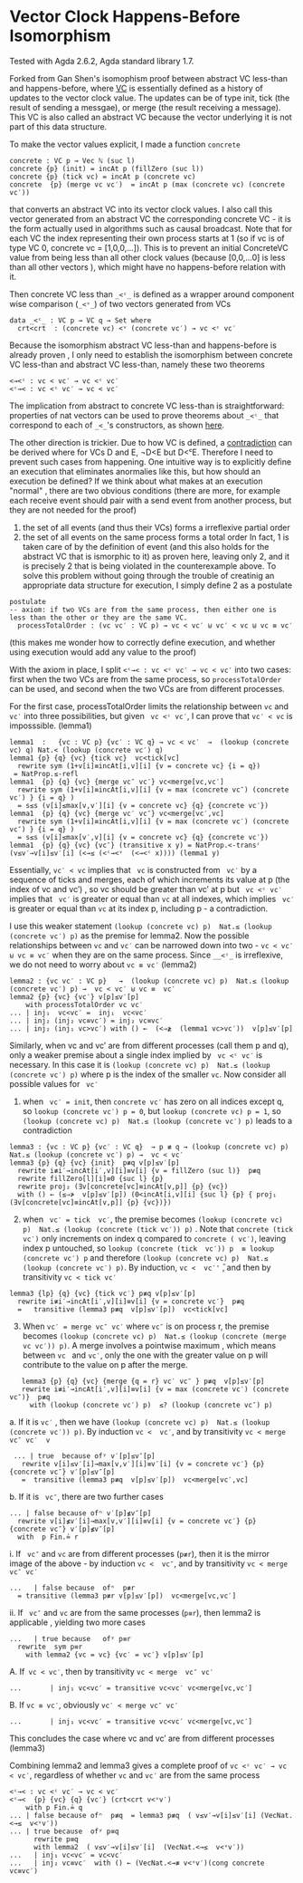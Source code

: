 # Vector Clock Happens-Before Isomorphism

Tested with Agda 2.6.2, Agda standard library 1.7.

Forked from Gan Shen's isomophism proof between abstract VC less-than and happens-before, where
[VC](https://github.com/yguo57/vc-hb-iso/blob/fd5faa0cfc5bfe96db287a3b64d1e59ab1b8905c/AbstractVectorClock.agda#L10-L18) is essentially defined as a history of updates to the vector clock value. The updates can be of type init, tick (the result of sending a messgae), or merge (the result receiving a message). This VC is also called an abstract VC because the vector underlying it is not part of this data structure. 

To make the vector values explicit, I made a function ```concrete```
```
concrete : VC p → Vec ℕ (suc l)
concrete {p} (init) = incAt p (fillZero (suc l))
concrete {p} (tick vc) = incAt p (concrete vc)
concrete  {p} (merge vc vc′)  = incAt p (max (concrete vc) (concrete vc′))
```
that converts an abstract VC into its vector clock values. I also call this vector generated from an abstract VC the corresponding concrete VC - it is the form actually used in algorithms such as causal broadcast. 
Note that for each VC the index representing their own process starts at 1 (so if vc is of type VC 0, concrete vc = [1,0,0,...]). This is to prevent an initial ConcreteVC value from being less than all other clock values (because [0,0,...0] is less than all other vectors ), which might have no happens-before relation with it.


Then concrete VC less than ```_<ᶜ_``` is defined as a wrapper around component wise comparison (```_<ᵛ_```) of two vectors generated from VCs
```
data _<ᶜ_ : VC p → VC q → Set where
  crt<crt  : (concrete vc) <ᵛ (concrete vc′) → vc <ᶜ vc′
```
Because the isomorphism abstract VC less-than and happens-before is already proven , I only need to establish the isomorphism between concrete VC less-than and abstract VC less-than, namely these two theorems
```
<→<ᶜ : vc < vc′ → vc <ᶜ vc′
<ᶜ→< : vc <ᶜ vc′ → vc < vc′
```
The implication from abstract to concrete VC less-than is straightforward: properties of nat vectors can be used to prove theorems about ```_<ᶜ_``` that correspond to each of ```_<_```'s constructors, as shown [here](https://github.com/yguo57/vc-hb-iso/blob/f215f96b8c4ed660306fb2833433e432ea5aa629/ConcreteVectorClock.agda#L52-L74). 

The other direction is trickier. Due to how  VC is defined, a [contradiction](https://github.com/yguo57/vc-hb-iso/blob/f215f96b8c4ed660306fb2833433e432ea5aa629/Contradiction.agda#L39-L45) can be derived where for VCs D and E, ¬D<E but D<ᶜE. 
Therefore I need to prevent such cases from happening. One intuitive way is to explicitly define an execution that eliminates anormalies like this, but how should an execution be defined? If we think about what makes at an execution "normal" ,  there are two obvious conditions (there are more, for example each receive event should pair with a send event from another process, but they are not needed for the proof)
1. the set of all events (and thus their VCs) forms a irreflexive partial order
2. the set of all events on the same process forms a total order
    In fact, 1 is taken care of by the definition of event (and this also holds for the abstract VC that is ismorphic to it) as proven here, leaving only 2, and it is precisely 2 that is being violated in the counterexample above. To solve this problem without going through the trouble of creatinig an appropriate data structure for execution, I simply define 2 as a postulate
    
```
postulate
-- axiom: if two VCs are from the same process, then either one is less than the other or they are the same VC.
  processTotalOrder : (vc vc′ : VC p) → vc < vc′ ⊎ vc′ < vc ⊎ vc ≡ vc′
```

(this makes me wonder how to correctly define execution, and whether using execution would add any value to the proof)

With the axiom in place, I split ```<ᶜ→< : vc <ᶜ vc′ → vc < vc′``` into two cases: first when the two VCs are from the same process, so ```processTotalOrder``` can be used, and second when the two VCs are from different processes. 

For the first case,  processTotalOrder limits the relationship between ```vc``` and ```vc′``` into three possibilities, but given ``` vc <ᶜ vc′```, I can prove that ```vc′ < vc``` is imposssible. (lemma1)
```
lemma1  :   {vc : VC p} {vc′ : VC q} → vc < vc′  →  (lookup (concrete vc) q) Nat.< (lookup (concrete vc′) q)
lemma1 {p} {q} {vc} {tick vc}  vc<tick[vc]
  rewrite sym (1+v[i]≡incAt[i,v][i] {v = concrete vc} {i = q})
 = NatProp.≤-refl
lemma1  {p} {q} {vc} {merge vc″ vc′} vc<merge[vc,vc′]
  rewrite sym (1+v[i]≡incAt[i,v][i] {v = max (concrete vc″) (concrete vc′) } {i = q} )
  = s≤s (v[i]≤max[v,v′][i] {v = concrete vc} {q} {concrete vc′})
lemma1  {p} {q} {vc} {merge vc′ vc″} vc<merge[vc′,vc]
  rewrite sym (1+v[i]≡incAt[i,v][i] {v = max (concrete vc′) (concrete vc″) } {i = q} )
  = s≤s (v[i]≤max[v′,v][i] {v = concrete vc} {q} {concrete vc′})
lemma1  {p} {q} {vc} {vc″} (transitive x y) = NatProp.<-transʳ (v≤v′→v[i]≤v′[i] (<→≤ (<ᶜ→<ᵛ  (<→<ᶜ x)))) (lemma1 y)
```
Essentially, ```vc′ < vc``` implies that  ``` vc```  is constructed from ``` vc′``` by a sequence of ticks and merges, each of which increments its value at p (the index of vc and vc′) , so vc should be greater than vc′ at p  but ``` vc <ᶜ vc′```  implies that ``` vc′``` is greater or equal than ```vc``` at all indexes, which implies  ``` vc′``` is greater or equal than ```vc``` at its index p, including p - a contradiction. 

I use this weaker statement ```(lookup (concrete vc) p)  Nat.≤ (lookup (concrete vc′) p)``` as the premise for lemma2. Now  the possible relationships between  ```vc``` and ```vc′``` can be narrowed down into two -  ``` vc < vc′ ⊎ vc ≡ vc′ ``` when they are on the same process. Since ``` __<ᶜ_ ``` is irreflexive, we do not need to worry about ```vc ≡ vc′``` (lemma2)
```
lemma2 : {vc vc′ : VC p}   →  (lookup (concrete vc) p)  Nat.≤ (lookup (concrete vc′) p) →  vc < vc′ ⊎ vc ≡  vc′ 
lemma2 {p} {vc} {vc′} v[p]≤v′[p]  
    with processTotalOrder vc vc′
... | inj₁  vc<vc′ =  inj₁  vc<vc′
... | inj₂ (inj₂ vc≡vc′) = inj₂ vc≡vc′
... | inj₂ (inj₁ vc>vc′) with () ←  (<⇒≱  (lemma1 vc>vc′))  v[p]≤v′[p] 
```

Similarly, when vc and vc′ are from different processes (call them p and q), only a weaker premise about a single index implied by ``` vc <ᶜ vc′``` is necessary. In this case it is ```(lookup (concrete vc) p)  Nat.≤ (lookup (concrete vc′) p)``` where p is the index of the smaller ```vc```. Now consider all possible values for ```  vc′ ```

1. when  ```  vc′ = init ```, then ```concrete vc′``` has zero on all indices except q, so ```lookup (concrete vc′) p = 0```, but ```lookup (concrete vc) p = 1```, so ```(lookup (concrete vc) p)  Nat.≤ (lookup (concrete vc′) p)``` leads to a contradiction 
```
lemma3 : {vc : VC p} {vc′ : VC q}  → p ≢ q → (lookup (concrete vc) p)  Nat.≤ (lookup (concrete vc′) p) →  vc < vc′
lemma3 {p} {q} {vc} {init}  p≢q v[p]≤v′[p]
  rewrite i≢i′→incAt[i′,v][i]≡v[i] {v = fillZero (suc l)}  p≢q 
  rewrite fillZero[l][i]≡0 {suc l} {p}
  rewrite proj₂ (∃v[concrete[vc]≡incAt[v,p]] {p} {vc})
  with () ← (≤⇒≯  v[p]≤v′[p]) (0<incAt[i,v][i] {suc l} {p} { proj₁ (∃v[concrete[vc]≡incAt[v,p]] {p} {vc})})
```

2. when ``` vc′ = tick  vc′```, the premise becomes ```(lookup (concrete vc) p)  Nat.≤ (lookup (concrete (tick vc′)) p)``` . Note that ```concrete (tick  vc′)``` only increments on index q compared to  ```concrete ( vc′)```, leaving index p untouched, so ``` lookup (concrete (tick  vc′)) p  ≡ lookup (concrete vc′) p ```  and therefore ```(lookup (concrete vc) p)  Nat.≤ (lookup (concrete vc′) p)```. By  induction, ```vc <  vc′'``` ̄, and then by transitivity ```vc < tick vc′ ```
```
lemma3 {lp} {q} {vc} {tick vc′} p≢q v[p]≤v′[p]
  rewrite i≢i′→incAt[i′,v][i]≡v[i] {v = concrete vc′}  p≢q 
  =   transitive (lemma3 p≢q  v[p]≤v′[p])  vc<tick[vc] 
```
3. When  ```vc′ = merge vc″ vc′``` where  ```vc″``` is on process r, the premise becomes ```(lookup (concrete vc) p)  Nat.≤ (lookup (concrete (merge vc vc′)) p)```.  A merge involves a pointwise maximum , which means between ```vc ``` and ```vc′```,  only the one with the greater value on p will contribute to the value on p after the merge. 
```
   lemma3 {p} {q} {vc} {merge {q = r} vc′ vc″ } p≢q  v[p]≤v′[p]
   rewrite i≢i′→incAt[i′,v][i]≡v[i] {v = max (concrete vc′) (concrete vc″)}  p≢q
     with (lookup (concrete vc′) p)  ≤? (lookup (concrete vc″) p)
```
   
   a. If it is ```vc′``` , then we have ```(lookup (concrete vc) p)  Nat.≤ (lookup (concrete vc′)) p)```. By induction ```vc <  vc′```, and by transitivity  ``` vc < merge  vc″ vc′  v ```
```
 ... | true  because ofʸ v′[p]≤v″[p] 
   rewrite v[i]≤v′[i]→max[v,v′][i]≡v′[i] {v = concrete vc′} {p} {concrete vc″} v′[p]≤v″[p] 
   =  transitive (lemma3 p≢q  v[p]≤v′[p])  vc<merge[vc′,vc]
```
   b. If it is  ``` vc″```, there are two further cases
```
... | false because ofⁿ v′[p]≰v″[p] 
  rewrite v[i]≰v′[i]→max[v,v′][i]≡v[i] {v = concrete vc′} {p} {concrete vc″} v′[p]≰v″[p] 
  with  p Fin.≟ r
```
i. If  ``` vc″``` and ```vc``` are from different processes (```p≢r```), then it is the mirror image of the above -  by induction ```vc <  vc″```, and by transitivity ```vc < merge  vc″ vc′ ```
```
...   | false because  ofⁿ  p≢r
  = transitive (lemma3 p≢r v[p]≤v′[p])  vc<merge[vc,vc′]
```
ii. If  ``` vc″``` and  ```vc``` are from the same processes (```p≡r```), then lemma2 is applicable , yielding two more cases
```
...   | true because   ofʸ p≡r
  rewrite  sym p≡r
    with lemma2 {vc = vc} {vc′ = vc′} v[p]≤v′[p]
```
A. If``` vc < vc′```, then by transitivity ```vc < merge  vc″ vc′ ``` 
```
...       | inj₁ vc<vc′ = transitive vc<vc′ vc<merge[vc,vc′]
```
B. If ```vc ≡ vc′```, obviously  ``` vc′ < merge vc″ vc′  ```
```
...       | inj₁ vc<vc′ = transitive vc<vc′ vc<merge[vc,vc′]
```

This concludes the case where vc and vc′ are from different processes (lemma3)

Combining lemma2 and lemma3 gives a complete proof of ``` vc <ᶜ vc′ → vc < vc′ ```, regardless of whether ```vc``` and ```vc′``` are from the same process
```
<ᶜ→< : vc <ᶜ vc′ → vc < vc′
<ᶜ→<  {p} {vc} {q} {vc′} (crt<crt v<ᵛv′) 
    with p Fin.≟ q
... | false because ofⁿ  p≢q  = lemma3 p≢q  ( v≤v′→v[i]≤v′[i] (VecNat.<→≤  v<ᵛv′))
... | true because  ofʸ p≡q 
      rewrite p≡q
      with lemma2  ( v≤v′→v[i]≤v′[i]  (VecNat.<→≤  v<ᵛv′))
...   | inj₁ vc<vc′ = vc<vc′
...   | inj₂ vc≡vc′  with () ← (VecNat.<→≢ v<ᵛv′)(cong concrete vc≡vc′)
```

